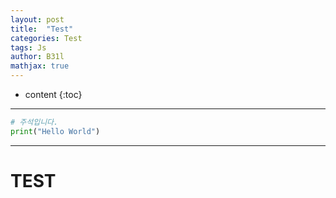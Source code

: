 ```yaml
---
layout: post
title:  "Test"
categories: Test
tags: Js
author: B31l
mathjax: true
---
```




* content
{:toc}



---





```python
# 주석입니다.
print("Hello World")
```


---

# TEST

